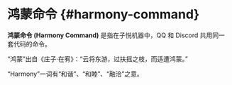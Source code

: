 # 鸿蒙命令 {#harmony-command}

**鸿蒙命令 (Harmony Command)** 是指在子悦机器中，QQ 和 Discord 共用同一套代码的命令。

“鸿蒙”出自《庄子·在宥》：“云将东游，过扶摇之枝，而适遭鸿蒙。”

“Harmony”一词有“和谐”、“和睦”、“融洽”之意。